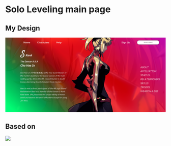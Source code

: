 <h1>Solo Leveling main page</h1>

<h2>My Design</h2>
<img src='img/exmaple.png'>

<h2>Based on</h2>
<img src='img/based.png'>
